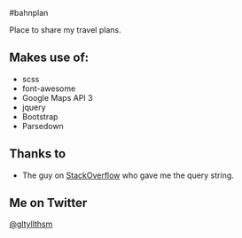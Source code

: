 #bahnplan

Place to share my travel plans.

## Makes use of:

* scss
* font-awesome
* Google Maps API 3
* jquery
* Bootstrap
* Parsedown

## Thanks to

* The guy on [StackOverflow](http://stackoverflow.com/questions/29059090/table-inside-of-another) who gave me the query string.

## Me on Twitter
[@gltyllthsm](https://twitter.iamjannik.me)